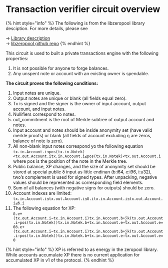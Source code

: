 # Transaction verifier circuit overview

{% hint style="info" %}
The following is from the libzeropool library desciption. For more details, please see

\-> [Library description ](https://hackmd.io/\_Xm5DjqUTyykcBtDgMxLwA)\
\-> [libzeropool github repo](https://github.com/zkBob/libzeropool)
{% endhint %}

This circuit is used to built a private transactions engine with the following properties:&#x20;

1. It is not possible for anyone to forge balances.
2. Any unspent note or account with an existing owner is spendable.

**The circuit proves the following conditions:**

1. Input notes are unique.
2. Output notes are unique or blank (all fields equal zero).
3. Tx is signed and the signer is the owner of input account, output account, and input notes.
4. Nullifiers correspond to notes.
5. out\_commitment is the root of Merkle subtree of output account and notes.
6. Input account and notes should be inside anonymity set (have valid merkle proofs) or blank (all fields of account excluding η are zeros, balance of note is zero).
7. All non-blank input notes correspond yo the following equation\
   `tx.in.Account.i≤pos(tx.in.Notek)<tx.out.Account.itx.in.Account.i≤pos(tx.in.Notek)<tx.out.Account.i`\
   where pos is the position of the note in the Merkle tree.
8. Public balance, XP changes, and the size of anonymity set should be stored at special public δ input as little endinan (b:i64, e:i96, i:u32), two’s complement is used for signed types. After unpacking, negative values should be represented as corresponding field elements.
9. Sum of all balances (with negative signs for outputs) should be zero.
10. Account indexes are limited:\
    `tx.in.Account.i≤tx.out.Account.i≤δ.itx.in.Account.i≤tx.out.Account.i≤δ.i`
11. The following equation for XP:\
    `δ.e+(tx.out.Account.i−tx.in.Account.i)tx.in.Account.b+∑k(tx.out.Account.i−pos(tx.in.Notek))tx.in.Notek.b+tx.in.Account.e−tx.out.Account.e=0δ.e+(tx.out.Account.i−tx.in.Account.i)tx.in.Account.b+∑k(tx.out.Account.i−pos(tx.in.Notek))tx.in.Notek.b+tx.in.Account.e−tx.out.Account.e=0`

{% hint style="info" %}
XP is referred to as energy in the zeropool library. While accounts accumulate XP there is no current application for accumulated XP in v1 of the protocol.&#x20;
{% endhint %}

